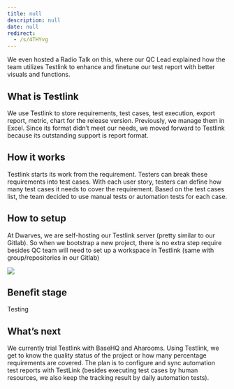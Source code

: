 ```yaml
---
title: null
description: null
date: null
redirect:
  - /s/4THYvg
---
```


We even hosted a Radio Talk on this, where our QC Lead explained how the team utilizes Testlink to enhance and finetune our test report with better visuals and functions.

## What is Testlink

We use Testlink to store requirements, test cases, test execution, export report, metric, chart for the release version. Previously, we manage them in Excel. Since its format didn’t meet our needs, we moved forward to Testlink because its outstanding support is report format.

## How it works

Testlink starts its work from the requirement. Testers can break these requirements into test cases. With each user story, testers can define how many test cases it needs to cover the requirement. Based on the test cases list, the team decided to use manual tests or automation tests for each case.

## How to setup

At Dwarves, we are self-hosting our Testlink server (pretty similar to our Gitlab). So when we bootstrap a new project, there is no extra step require besides QC team will need to set up a workspace in Testlink (same with group/repositories in our Gitlab)

![](https://i.imgur.com/sk4hTPv.png)

## Benefit stage

Testing

## What’s next

We currently trial Testlink with BaseHQ and Aharooms. Using Testlink, we get to know the quality status of the project or how many percentage requirements are covered. The plan is to configure and sync automation test reports with TestLink (besides executing test cases by human resources, we also keep the tracking result by daily automation tests).
